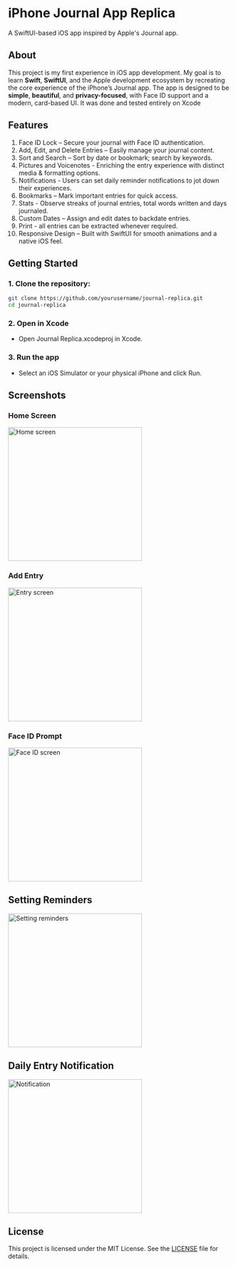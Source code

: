 # iPhone Journal App Replica
A SwiftUI-based iOS app inspired by Apple's Journal app.

## About
This project is my first experience in iOS app development. My goal is to learn **Swift**, **SwiftUI**, and the Apple development ecosystem by recreating the core experience of the iPhone’s Journal app. The app is designed to be **simple**, **beautiful**, and **privacy-focused**, with Face ID support and a modern, card-based UI. It was done and tested entirely on Xcode

## Features
 1. Face ID Lock – Secure your journal with Face ID authentication. 
 2. Add, Edit, and Delete Entries – Easily manage your journal content.  
 3. Sort and Search – Sort by date or bookmark; search by keywords.  
 4. Pictures and Voicenotes - Enriching the entry experience with distinct media & formatting options. 
 5. Notifications - Users can set daily reminder notifications to jot down their experiences.
 6. Bookmarks – Mark important entries for quick access.  
 7. Stats - Observe streaks of journal entries, total words written and days journaled.
 8. Custom Dates – Assign and edit dates to backdate entries.  
 9. Print - all entries can be extracted whenever required.
 9. Responsive Design – Built with SwiftUI for smooth animations and a native iOS feel.

## Getting Started
### 1. Clone the repository:
```bash
git clone https://github.com/yourusername/journal-replica.git
cd journal-replica
```

### 2. Open in Xcode
- Open Journal Replica.xcodeproj in Xcode.

### 3. Run the app
- Select an iOS Simulator or your physical iPhone and click Run.

## Screenshots

### Home Screen
<img src="Screenshots/home.jpeg" alt="Home screen" width="300"/>

### Add Entry
<img src="Screenshots/entry.jpeg" alt="Entry screen" width="300"/>

### Face ID Prompt
<img src="Screenshots/faceid.jpeg" alt="Face ID screen" width="300"/>

## Setting Reminders
<img src="Screenshots/set_reminder.jpeg" alt="Setting reminders" width="300">

## Daily Entry Notification
<img src="Screenshots/notification.jpeg" alt="Notification" width="300">


## License
This project is licensed under the MIT License. See the [LICENSE](LICENSE) file for details.


